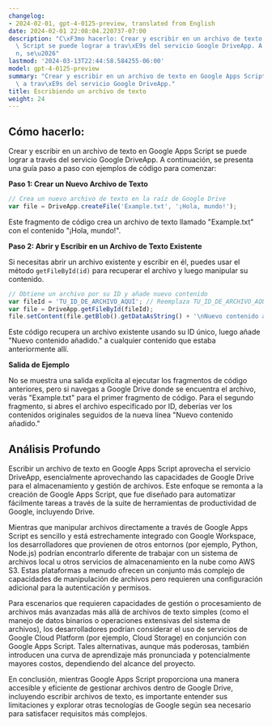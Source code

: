 ```yaml
---
changelog:
- 2024-02-01, gpt-4-0125-preview, translated from English
date: 2024-02-01 22:08:04.220737-07:00
description: "C\xF3mo hacerlo: Crear y escribir en un archivo de texto en Google Apps\
  \ Script se puede lograr a trav\xE9s del servicio Google DriveApp. A continuaci\xF3\
  n, se\u2026"
lastmod: '2024-03-13T22:44:58.584255-06:00'
model: gpt-4-0125-preview
summary: "Crear y escribir en un archivo de texto en Google Apps Script se puede lograr\
  \ a trav\xE9s del servicio Google DriveApp."
title: Escribiendo un archivo de texto
weight: 24
---
```


## Cómo hacerlo:
Crear y escribir en un archivo de texto en Google Apps Script se puede lograr a través del servicio Google DriveApp. A continuación, se presenta una guía paso a paso con ejemplos de código para comenzar:

**Paso 1: Crear un Nuevo Archivo de Texto**

```javascript
// Crea un nuevo archivo de texto en la raíz de Google Drive
var file = DriveApp.createFile('Example.txt', '¡Hola, mundo!');
```

Este fragmento de código crea un archivo de texto llamado "Example.txt" con el contenido "¡Hola, mundo!".

**Paso 2: Abrir y Escribir en un Archivo de Texto Existente**

Si necesitas abrir un archivo existente y escribir en él, puedes usar el método `getFileById(id)` para recuperar el archivo y luego manipular su contenido.

```javascript
// Obtiene un archivo por su ID y añade nuevo contenido
var fileId = 'TU_ID_DE_ARCHIVO_AQUÍ'; // Reemplaza TU_ID_DE_ARCHIVO_AQUÍ con tu ID de archivo real
var file = DriveApp.getFileById(fileId);
file.setContent(file.getBlob().getDataAsString() + '\nNuevo contenido añadido.');
```

Este código recupera un archivo existente usando su ID único, luego añade "Nuevo contenido añadido." a cualquier contenido que estaba anteriormente allí.

**Salida de Ejemplo**

No se muestra una salida explícita al ejecutar los fragmentos de código anteriores, pero si navegas a Google Drive donde se encuentra el archivo, verás "Example.txt" para el primer fragmento de código. Para el segundo fragmento, si abres el archivo especificado por ID, deberías ver los contenidos originales seguidos de la nueva línea "Nuevo contenido añadido."

## Análisis Profundo
Escribir un archivo de texto en Google Apps Script aprovecha el servicio DriveApp, esencialmente aprovechando las capacidades de Google Drive para el almacenamiento y gestión de archivos. Este enfoque se remonta a la creación de Google Apps Script, que fue diseñado para automatizar fácilmente tareas a través de la suite de herramientas de productividad de Google, incluyendo Drive.

Mientras que manipular archivos directamente a través de Google Apps Script es sencillo y está estrechamente integrado con Google Workspace, los desarrolladores que provienen de otros entornos (por ejemplo, Python, Node.js) podrían encontrarlo diferente de trabajar con un sistema de archivos local u otros servicios de almacenamiento en la nube como AWS S3. Estas plataformas a menudo ofrecen un conjunto más complejo de capacidades de manipulación de archivos pero requieren una configuración adicional para la autenticación y permisos.

Para escenarios que requieren capacidades de gestión o procesamiento de archivos más avanzadas más allá de archivos de texto simples (como el manejo de datos binarios o operaciones extensivas del sistema de archivos), los desarrolladores podrían considerar el uso de servicios de Google Cloud Platform (por ejemplo, Cloud Storage) en conjunción con Google Apps Script. Tales alternativas, aunque más poderosas, también introducen una curva de aprendizaje más pronunciada y potencialmente mayores costos, dependiendo del alcance del proyecto.

En conclusión, mientras Google Apps Script proporciona una manera accesible y eficiente de gestionar archivos dentro de Google Drive, incluyendo escribir archivos de texto, es importante entender sus limitaciones y explorar otras tecnologías de Google según sea necesario para satisfacer requisitos más complejos.
